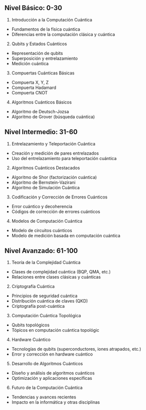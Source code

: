 ## Nivel Básico: 0-30

1. Introducción a la Computación Cuántica

- Fundamentos de la física cuántica
- Diferencias entre la computación clásica y cuántica

2. Qubits y Estados Cuánticos

- Representación de qubits
- Superposición y entrelazamiento
- Medición cuántica

3. Compuertas Cuánticas Básicas

- Compuerta X, Y, Z
- Compuerta Hadamard
- Compuerta CNOT

4. Algoritmos Cuánticos Básicos

- Algoritmo de Deutsch-Jozsa
- Algoritmo de Grover (búsqueda cuántica)

## Nivel Intermedio: 31-60

1. Entrelazamiento y Teleportación Cuántica

- Creación y medición de pares entrelazados
- Uso del entrelazamiento para teleportación cuántica

2. Algoritmos Cuánticos Destacados

- Algoritmo de Shor (factorización cuántica)
- Algoritmo de Bernstein-Vazirani
- Algoritmo de Simulación Cuántica

3. Codificación y Corrección de Errores Cuánticos

- Error cuántico y decoherencia
- Códigos de corrección de errores cuánticos

4. Modelos de Computación Cuántica

- Modelo de circuitos cuánticos
- Modelo de medición basada en computación cuántica

## Nivel Avanzado: 61-100

1. Teoría de la Complejidad Cuántica

- Clases de complejidad cuántica (BQP, QMA, etc.)
- Relaciones entre clases clásicas y cuánticas

2. Criptografía Cuántica

- Principios de seguridad cuántica
- Distribución cuántica de claves (QKD)
- Criptografía post-cuántica

3. Computación Cuántica Topológica

- Qubits topológicos
- Tópicos en computación cuántica topológic

4. Hardware Cuántico

- Tecnologías de qubits (superconductores, iones atrapados, etc.)
- Error y corrección en hardware cuántico

5. Desarrollo de Algoritmos Cuánticos

- Diseño y análisis de algoritmos cuánticos
- Optimización y aplicaciones específicas

6. Futuro de la Computación Cuántica

- Tendencias y avances recientes
- Impacto en la informática y otras disciplinas
